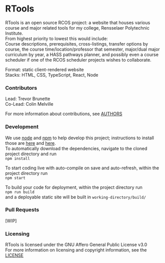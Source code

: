 # RTools  

RTools is an open source RCOS project: a website that houses various course and major related tools for my college, Rensselaer Polytechnic Institute.  
From highest priority to lowest this would include:  
Course descriptions, prerequisites, cross-listings, transfer options by course, the course time/location/professor that semester, 
major/dual major curriculum by year, a HASS pathways planner, and possibly even a course scheduler if one of the RCOS scheduler projects wishes to collaborate.

Format: static client-rendered website  
Stacks: HTML, CSS, TypeScript, React, Node


### Contributors 

Lead: Trevor Brunette  
Co-Lead: Colin Melville

For more information about contributions, see [AUTHORS](https://github.com/rpi-tools/RTools/blob/main/AUTHORS.md)


### Development 
We use [node](https://nodejs.org/en/) and [npm](https://www.npmjs.com/) to help develop this project; instructions to install those are 
[here](https://nodejs.org/en/download/) and [here](https://docs.npmjs.com/downloading-and-installing-node-js-and-npm).  
To automatically download the dependencies, navigate to the cloned project directory and run  
`npm install`  

To start coding live with auto-compile on save and auto-refresh, within the project directory run  
`npm start`  

To build your code for deployment, within the project directory run  
`npm run build`  
and a deployable static site will be built in `working-directory/build/`


### Pull Requests  

[WIP]



### Licensing
RTools is licensed under the GNU Affero General Public License v3.0  
For more information on licensing and copyright information, see the [LICENSE](https://github.com/rpi-tools/RTools/blob/main/LICENSE)
